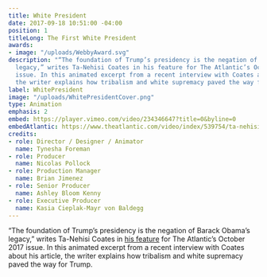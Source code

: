 ```yaml
---
title: White President
date: 2017-09-18 10:51:00 -04:00
position: 1
titleLong: The First White President
awards:
- image: "/uploads/WebbyAward.svg"
description: "“The foundation of Trump’s presidency is the negation of Barack Obama’s
  legacy,” writes Ta-Nehisi Coates in his feature for The Atlantic’s October 2017
  issue. In this animated excerpt from a recent interview with Coates about his article,
  the writer explains how tribalism and white supremacy paved the way for Trump."
label: WhitePresident
image: "/uploads/WhitePresidentCover.png"
type: Animation
emphasis: 2
embed: https://player.vimeo.com/video/234346647?title=0&byline=0
embedAtlantic: https://www.theatlantic.com/video/index/539754/ta-nehisi-coates-trump-first-white-president-animation/
credits:
- role: Director / Designer / Animator
  name: Tynesha Foreman
- role: Producer
  name: Nicolas Pollock
- role: Production Manager
  name: Brian Jimenez
- role: Senior Producer
  name: Ashley Bloom Kenny
- role: Executive Producer
  name: Kasia Cieplak-Mayr von Baldegg
---
```


“The foundation of Trump’s presidency is the negation of Barack Obama’s legacy,” writes Ta-Nehisi Coates in [his feature](https://www.theatlantic.com/magazine/archive/2017/10/the-first-white-president-ta-nehisi-coates/537909/) for The Atlantic’s October 2017 issue. In this animated excerpt from a recent interview with Coates about his article, the writer explains how tribalism and white supremacy paved the way for Trump.